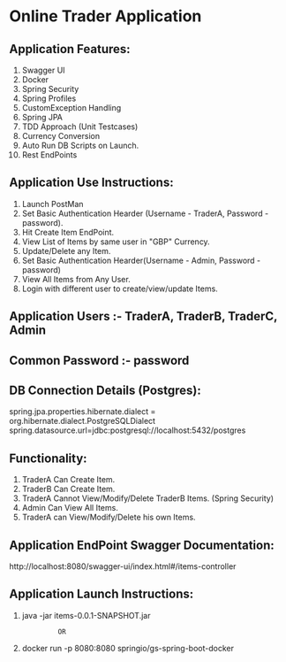 Online Trader Application
=========================

Application Features:
---------------------

1. Swagger UI
2. Docker
3. Spring Security
4. Spring Profiles
5. CustomException Handling
6. Spring JPA
7. TDD Approach (Unit Testcases)
8. Currency Conversion
9. Auto Run DB Scripts on Launch.
10. Rest EndPoints

Application Use Instructions:
-----------------------------

1. Launch PostMan
2. Set Basic Authentication Hearder (Username - TraderA, Password - password).
3. Hit Create Item EndPoint.
4. View List of Items by same user in "GBP" Currency.
5. Update/Delete any Item.
6. Set Basic Authentication Hearder(Username - Admin, Password - password)
7. View All Items from Any User.
8. Login with different user to create/view/update Items.

Application Users :-   TraderA, TraderB, TraderC, Admin
-----------------
Common Password   :-   password
-----------------


DB Connection Details (Postgres):
--------------------------------

spring.jpa.properties.hibernate.dialect = org.hibernate.dialect.PostgreSQLDialect
spring.datasource.url=jdbc:postgresql://localhost:5432/postgres

Functionality:
-------------

1. TraderA Can Create Item.
2. TraderB Can Create Item.
3. TraderA Cannot View/Modify/Delete TraderB Items. (Spring Security)
4. Admin Can View All Items.
5. TraderA can View/Modify/Delete his own Items.

Application EndPoint Swagger Documentation:
-----------------------------------

http://localhost:8080/swagger-ui/index.html#/items-controller


Application Launch Instructions:
-------------------------------

1. java -jar items-0.0.1-SNAPSHOT.jar

				OR
				
2. docker run -p 8080:8080 springio/gs-spring-boot-docker
